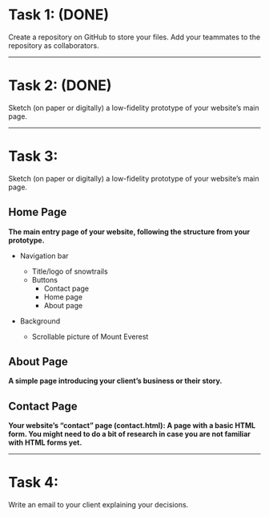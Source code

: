 # Task 1: (DONE)
Create a repository on GitHub to store your files. Add your teammates to the repository as collaborators.

---

# Task 2: (DONE)
Sketch (on paper or digitally) a low-fidelity prototype of your website’s main page.

---

# Task 3:
Sketch (on paper or digitally) a low-fidelity prototype of your website’s main page.

## Home Page
**The main entry page of your website, following the structure from your prototype.**

- Navigation bar
    - Title/logo of snowtrails   
    - Buttons
        - Contact page
        - Home page
        - About page

- Background
    - Scrollable picture of Mount Everest



## About Page
**A simple page introducing your client’s business or their story.**

## Contact Page
**Your website’s “contact” page (contact.html): A page with a basic HTML form. You might need to do a bit of research in case you are not familiar with HTML forms yet.**
 
---

# Task 4: 
Write an email to your client explaining your decisions.




